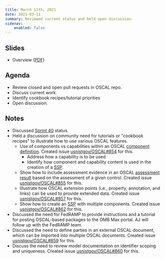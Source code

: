 ```yaml
---
title: March 11th, 2021
date: 2021-03-11
summary: Reviewed current status and held open discussion.
sidenav:
    enabled: false
---
```


## Slides

- Overview ([PDF](../slides-2021-03-11.pdf))

## Agenda

- Review closed and open pull requests in OSCAL repo.
- Discuss current work.
- Identify cookbook recipes/tutorial priorities
- Open discussion.

## Notes

- Discussed [Sprint 40](https://github.com/usnistgov/OSCAL/projects/39) status.
- Held a discussion on community need for tutorials or "cookbook recipes" to illustrate how to use various OSCAL features.
  - Use of components vs capabilities within an OSCAL [component definition](https://pages.nist.gov/OSCAL/documentation/schema/implementation-layer/component/). Created issue [usnistgov/OSCAL#854](https://github.com/usnistgov/OSCAL/issues/854) for this.
    - Address how a capability is to be used
    - Identify how component and capability content is used in the creation of a [SSP](https://pages.nist.gov/OSCAL/documentation/schema/implementation-layer/ssp/).
  - Show how to include assessment evidence in an OSCAL [assessment result](https://pages.nist.gov/OSCAL/documentation/schema/assessment-results-layer/assessment-results/) based on the assessment of a given control. Created issue [usnistgov/OSCAL#855](https://github.com/usnistgov/OSCAL/issues/855) for this.
  - Illustrate how OSCAL extension points (i.e., property, annotation, and links) can be used to provide extended data. Created issue [usnistgov/OSCAL#857](https://github.com/usnistgov/OSCAL/issues/857) for this.
  - Show how to create an [SSP](https://pages.nist.gov/OSCAL/documentation/schema/implementation-layer/ssp/) with multiple components. Created issue [usnistgov/OSCAL#862](https://github.com/usnistgov/OSCAL/issues/862) for this.
- Discussed the need for FedRAMP to provide instructions and a tutorial for posting OSCAL-based packages to the OMB Max portal. AJ will follow up with the FedRAMP team.
- Discussed the need to define parties in an external OSCAL document, which can be imported into multiple OSCAL documents. Created issue [usnistgov/OSCAL#859](https://github.com/usnistgov/OSCAL/issues/859) for this.
- Discuss the need to review model documentation on identifier scoping and uniqueness. Created issue [usnistgov/OSCAL#860](https://github.com/usnistgov/OSCAL/issues/860) for this.
